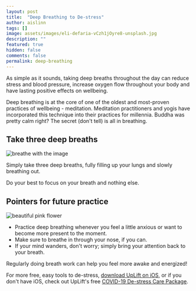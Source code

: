 ```yaml
---
layout: post
title:  "Deep Breathing to De-stress"
author: aislinn
tags: []
image: assets/images/eli-defaria-vCzh1jOyre8-unsplash.jpg
description: ""
featured: true
hidden: false
comments: false
permalink: deep-breathing
---
```


As simple as it sounds, taking deep breaths throughout the day can reduce stress and blood pressure, increase oxygen flow throughout your body and have lasting positive effects on wellbeing.

Deep breathing is at the core of one of the oldest and most-proven practices of wellbeing - meditation. Meditation practitioners and yogis have incorporated this technique into their practices for millennia. Buddha was pretty calm right? The secret (don't tell) is all in breathing.

## Take three deep breaths
![breathe with the image](https://media.giphy.com/media/krP2NRkLqnKEg/giphy.gif)

Simply take three deep breaths, fully filling up your lungs and slowly breathing out.

Do your best to focus on your breath and nothing else.

## Pointers for future practice
![beautiful pink flower](https://1317562338.rsc.cdn77.org/images/bonusMissions/luke-braswell-9l_uA5gz4X8-unsplash.jpg)

- Practice deep breathing whenever you feel a little anxious or want to become more present to the moment.
- Make sure to breathe in through your nose, if you can.
- If your mind wanders, don't worry; simply bring your attention back to your breath.

Regularly doing breath work can help you feel more awake and energized!

<div class='grey_box'>
For more free, easy tools to de-stress, <a href="https://apps.apple.com/us/app/uplift-depression-anxiety/id1467988544?ls=1">download UpLift on iOS</a>, or if you don't have iOS, check out UpLift's free <a href="https://launch.uplift.app/COVID-19-web?platform=web">COVID-19 De-stress Care Package</a>.
</div>
